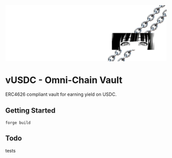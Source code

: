 
<img src="banner.png" />

# vUSDC - Omni-Chain Vault
ERC4626 compliant vault for earning yield on USDC.
## Getting Started
```
forge build
```
## Todo
tests
